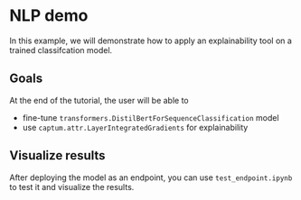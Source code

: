 # NLP demo

In this example, we will demonstrate how to apply an explainability tool on a trained classifcation model.

## Goals
At the end of the tutorial, the user will be able to
- fine-tune `transformers.DistilBertForSequenceClassification` model
- use `captum.attr.LayerIntegratedGradients` for explainability

## Visualize results
After deploying the model as an endpoint, you can use `test_endpoint.ipynb` to test it and visualize the results.
